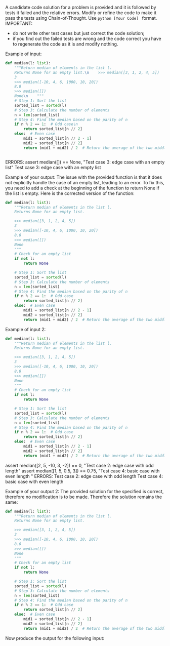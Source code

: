 A candidate code solution for a problem is provided and it is followed by tests it failed and the relative errors. Modify or refine the code to make it pass the tests using Chain-of-Thought. Use ```python [Your Code] ``` format. 
IMPORTANT: 
- do not write other test cases but just correct the code solution;
- if you find out the failed tests are wrong and the code correct you have to regenerate the code as it is and modify nothing.

Example of input:
```python
def median(l: list):
    """Return median of elements in the list l.
    Returns None for an empty list.\n    >>> median([3, 1, 2, 4, 5])
    3
    >>> median([-10, 4, 6, 1000, 10, 20])
    8.0
    >>> median([])
    None\n    """
    # Step 1: Sort the list
    sorted_list = sorted(l)
    # Step 3: Calculate the number of elements
    n = len(sorted_list)
    # Step 4: Find the median based on the parity of n
    if n % 2 == 1:  # Odd case\n        
        return sorted_list[n // 2]
    else:  # Even case
        mid1 = sorted_list[n // 2 - 1]
        mid2 = sorted_list[n // 2]
        return (mid1 + mid2) / 2  # Return the average of the two middle elements



```
ERRORS:
assert median([]) == None, "Test case 3: edge case with an empty list"
Test case 3: edge case with an empty list


Example of your output:
The issue with the provided function is that it does not explicitly handle the case of an empty list, leading to an error. To fix this, you need to add a check at the beginning of the function to return None if the list is empty. Here is the corrected version of the function:

```python
def median(l: list):
    """Return median of elements in the list l.
    Returns None for an empty list.

    >>> median([3, 1, 2, 4, 5])
    3
    >>> median([-10, 4, 6, 1000, 10, 20])
    8.0
    >>> median([])
    None
    """
    # Check for an empty list
    if not l:
        return None

    # Step 1: Sort the list
    sorted_list = sorted(l)
    # Step 3: Calculate the number of elements
    n = len(sorted_list)
    # Step 4: Find the median based on the parity of n
    if n % 2 == 1:  # Odd case
        return sorted_list[n // 2]
    else:  # Even case
        mid1 = sorted_list[n // 2 - 1]
        mid2 = sorted_list[n // 2]
        return (mid1 + mid2) / 2  # Return the average of the two middle elements
```

Example of input 2:

```python
def median(l: list):
    """Return median of elements in the list l.
    Returns None for an empty list.

    >>> median([3, 1, 2, 4, 5])
    3
    >>> median([-10, 4, 6, 1000, 10, 20])
    8.0
    >>> median([])
    None
    """
    # Check for an empty list
    if not l:
        return None

    # Step 1: Sort the list
    sorted_list = sorted(l)
    # Step 3: Calculate the number of elements
    n = len(sorted_list)
    # Step 4: Find the median based on the parity of n
    if n % 2 == 1:  # Odd case
        return sorted_list[n // 2]
    else:  # Even case
        mid1 = sorted_list[n // 2 - 1]
        mid2 = sorted_list[n // 2]
        return (mid1 + mid2) / 2  # Return the average of the two middle elements
```
assert median([2, 5, -10, 3, -2]) == 0, "Test case 2: edge case with odd length"
assert median([1, 5, 0.5, 3]) == 0.75, "Test case 4: basic case with even length "
ERRORS:
Test case 2: edge case with odd length
Test case 4: basic case with even length



Example of your output 2:
The provided solution for the specified is correct, therefore no modification is to be made. Therefore the solution remains the same:
```python
def median(l: list):
    """Return median of elements in the list l.
    Returns None for an empty list.

    >>> median([3, 1, 2, 4, 5])
    3
    >>> median([-10, 4, 6, 1000, 10, 20])
    8.0
    >>> median([])
    None
    """
    # Check for an empty list
    if not l:
        return None

    # Step 1: Sort the list
    sorted_list = sorted(l)
    # Step 3: Calculate the number of elements
    n = len(sorted_list)
    # Step 4: Find the median based on the parity of n
    if n % 2 == 1:  # Odd case
        return sorted_list[n // 2]
    else:  # Even case
        mid1 = sorted_list[n // 2 - 1]
        mid2 = sorted_list[n // 2]
        return (mid1 + mid2) / 2  # Return the average of the two middle elements
```

Now produce the output for the following input: